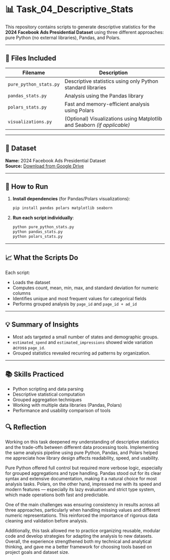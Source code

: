 
# 📊 Task_04_Descriptive_Stats

This repository contains scripts to generate descriptive statistics for the **2024 Facebook Ads Presidential Dataset** using three different approaches: pure Python (no external libraries), Pandas, and Polars.

---

## 📁 Files Included

| Filename              | Description                                                                 |
|-----------------------|-----------------------------------------------------------------------------|
| `pure_python_stats.py`| Descriptive statistics using only Python standard libraries                 |
| `pandas_stats.py`     | Analysis using the Pandas library                                           |
| `polars_stats.py`     | Fast and memory-efficient analysis using Polars                             |
| `visualizations.py`   | (Optional) Visualizations using Matplotlib and Seaborn *(if applicable)*    |

---

## 📌 Dataset

**Name:** 2024 Facebook Ads Presidential Dataset  
**Source:** [Download from Google Drive](https://drive.google.com/file/d/1Jq0fPb-tq76Ee_RtM58fT0_M3o-JDBwe/view)  

---

## 🧪 How to Run

1. **Install dependencies** (for Pandas/Polars visualizations):
   ```bash
   pip install pandas polars matplotlib seaborn
   ```

2. **Run each script individually**:
   ```bash
   python pure_python_stats.py
   python pandas_stats.py
   python polars_stats.py
   ```

---

## 📈 What the Scripts Do

Each script:
- Loads the dataset
- Computes count, mean, min, max, and standard deviation for numeric columns
- Identifies unique and most frequent values for categorical fields
- Performs grouped analysis by `page_id` and `page_id + ad_id`

---

## 💡 Summary of Insights

- Most ads targeted a small number of states and demographic groups.
- `estimated_spend` and `estimated_impressions` showed wide variation across `page_id`.
- Grouped statistics revealed recurring ad patterns by organization.

---

## 📚 Skills Practiced

- Python scripting and data parsing
- Descriptive statistical computation
- Grouped aggregation techniques
- Working with multiple data libraries (Pandas, Polars)
- Performance and usability comparison of tools


## 🔍 Reflection

Working on this task deepened my understanding of descriptive statistics and the trade-offs between different data processing tools. Implementing the same analysis pipeline using pure Python, Pandas, and Polars helped me appreciate how library design affects readability, speed, and usability.

Pure Python offered full control but required more verbose logic, especially for grouped aggregations and type handling. Pandas stood out for its clear syntax and extensive documentation, making it a natural choice for most analysis tasks. Polars, on the other hand, impressed me with its speed and modern features — especially its lazy evaluation and strict type system, which made operations both fast and predictable.

One of the main challenges was ensuring consistency in results across all three approaches, particularly when handling missing values and different numeric representations. This reinforced the importance of rigorous data cleaning and validation before analysis.

Additionally, this task allowed me to practice organizing reusable, modular code and develop strategies for adapting the analysis to new datasets. Overall, the experience strengthened both my technical and analytical thinking, and gave me a better framework for choosing tools based on project goals and dataset size.

